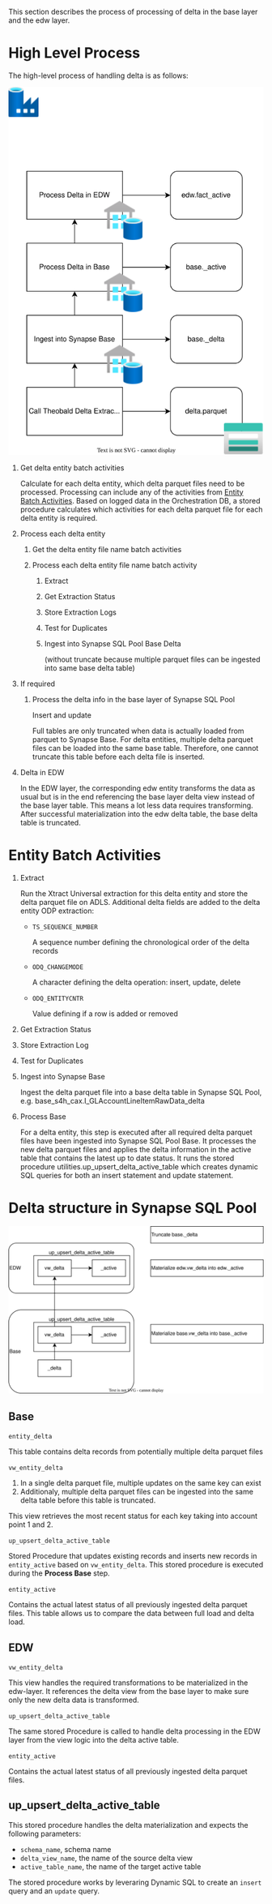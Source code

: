 This section describes the process of processing of delta in the base layer and the edw layer. 

# High Level Process

The high-level process of handling delta is as follows:

![Delta Process](../.images/Delta-Process.drawio.svg)

1. Get delta entity batch activities

   Calculate for each delta entity, which delta parquet files need to be processed. Processing can include any of the activities from [Entity Batch Activities](#entity-batch-activities). Based on logged data in the Orchestration DB, a stored procedure calculates which activities for each delta parquet file for each delta entity is required. 
1. Process each delta entity

   1. Get the delta entity file name batch activities
   1. Process each delta entity file name batch activity

      1. Extract
      1. Get Extraction Status
      1. Store Extraction Logs
      1. Test for Duplicates
      1. Ingest into Synapse SQL Pool Base Delta
         
         (without truncate because multiple parquet files can be ingested into same base delta table)

1. If required
   1. Process the delta info in the base layer of Synapse SQL Pool



      Insert and update 
      
      Full tables are only truncated when data is actually loaded from parquet to Synapse Base. For delta entities, multiple delta parquet files can be loaded into the same base table. Therefore, one cannot truncate this table before each delta file is inserted.

1. Delta in EDW

   In the EDW layer, the corresponding edw entity transforms the data as usual but is in the end referencing the base layer delta view instead of the base layer table. This means a lot less data requires transforming. After successful materialization into the edw delta table, the base delta table is truncated. 


# Entity Batch Activities

1. Extract 

   Run the Xtract Universal extraction for this delta entity and store the delta parquet file on ADLS. Additional delta fields are added to the delta entity ODP extraction:
   - `TS_SEQUENCE_NUMBER`

     A sequence number defining the chronological order of the delta records
   - `ODQ_CHANGEMODE`

     A character defining the delta operation: insert, update, delete
   - `ODQ_ENTITYCNTR`

     Value defining if a row is added or removed

1. Get Extraction Status
1. Store Extraction Log
1. Test for Duplicates
1. Ingest into Synapse Base

   Ingest the delta parquet file into a base delta table in Synapse SQL Pool, e.g. base_s4h_cax.I_GLAccountLineItemRawData_delta
1. Process Base

   For a delta entity, this step is executed after all required delta parquet files have been ingested into Synapse SQL Pool Base. It processes the new delta parquet files and applies the delta information in the active table that contains the latest up to date status. It runs the stored procedure utilities.up_upsert_delta_active_table which creates dynamic SQL queries for both an insert statement and update statement. 

# Delta structure in Synapse SQL Pool

![Synapse-DB-Delta-Objects](../.images/Synapse-DB-Delta-Objects.drawio.svg)

## Base

`entity_delta`

This table contains delta records from potentially multiple delta parquet files

`vw_entity_delta`
1. In a single delta parquet file, multiple updates on the same key can exist
1. Additionaly, multiple delta parquet files can be ingested into the same delta table before this table is truncated.

This view retrieves the most recent status for each key taking into account point 1 and 2. 

`up_upsert_delta_active_table`

Stored Procedure that updates existing records and inserts new records in `entity_active` based on `vw_entity_delta`. This stored procedure is executed during the **Process Base** step. 

`entity_active`

Contains the actual latest status of all previously ingested delta parquet files. This table allows us to compare the data between full load and delta load.

## EDW

`vw_entity_delta`

This view handles the required transformations to be materialized in the edw-layer. It references the delta view from the base layer to make sure only the new delta data is transformed.

`up_upsert_delta_active_table`

The same stored Procedure is called to handle delta processing in the EDW layer from the view logic into the delta active table. 

`entity_active`

Contains the actual latest status of all previously ingested delta parquet files.


## up_upsert_delta_active_table

This stored procedure handles the delta materialization and expects the following parameters:
- `schema_name`, schema name
- `delta_view_name`, the name of the source delta view
- `active_table_name`, the name of the target active table

The stored procedure works by leveraring Dynamic SQL to create an `insert` query and an `update` query. 
